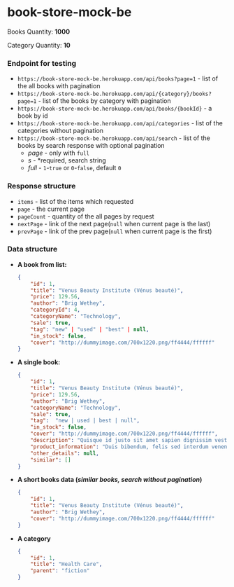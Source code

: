 # book-store-mock-be

Books Quantity: **1000**

Category Quantity: **10**

### Endpoint for testing
- `https://book-store-mock-be.herokuapp.com/api/books?page=1` - list of the all books with pagination
- `https://book-store-mock-be.herokuapp.com/api/{category}/books?page=1` - list of the books by category with pagination
- `https://book-store-mock-be.herokuapp.com/api/books/{bookId}` - a book by id
- `https://book-store-mock-be.herokuapp.com/api/categories` - list of the categories without pagination
- `https://book-store-mock-be.herokuapp.com/api/search` - list of the books by search response with optional pagination
    - *page* - only with `full`
    - *s* - *required, search string
    - *full* - `1`-`true` or `0`-`false`, default `0`

### Response structure
- `items` - list of the items which requested
- `page` - the current page
- `pageCount` - quantity of the all pages by request
- `nextPage` - link of the next page(`null` when current page is the last)
- `prevPage` - link of the prev page(`null` when current page is the first)

### Data structure
- **A book from list:**
    ```json
    {
        "id": 1,
        "title": "Venus Beauty Institute (Vénus beauté)",
        "price": 129.56,
        "author": "Brig Wethey",
        "categoryId": 4,
        "categoryName": "Technology",
        "sale": true,
        "tag": "new" | "used" | "best" | null,
        "in_stock": false,
        "cover": "http://dummyimage.com/700x1220.png/ff4444/ffffff"
    }
    ```

- **A single book:**
    ```json
    {
        "id": 1,
        "title": "Venus Beauty Institute (Vénus beauté)",
        "price": 129.56,
        "author": "Brig Wethey",
        "categoryName": "Technology",
        "sale": true,
        "tag":  "new | used | best | null",
        "in_stock": false,
        "cover": "http://dummyimage.com/700x1220.png/ff4444/ffffff",
        "description": "Quisque id justo sit amet sapien dignissim vestibulum. Vestibulum ante ipsum primis in faucibus orci luctus et ultrices posuere cubilia Curae; Nulla dapibus dolor vel est. Donec odio justo, sollicitudin ut, suscipit a, feugiat et, eros. Vestibulum ac est lacinia nisi venenatis tristique. Fusce congue, diam id ornare imperdiet, sapien urna pretium nisl, ut volutpat sapien arcu sed augue.",
        "product_information": "Duis bibendum, felis sed interdum venenatis, turpis enim blandit mi, in porttitor pede justo eu massa. Donec dapibus. Duis at velit eu est congue elementum. In hac habitasse platea dictumst. Morbi vestibulum, velit id pretium iaculis, diam erat fermentum justo, nec condimentum neque sapien placerat ante. Nulla justo. Aliquam quis turpis eget elit sodales scelerisque. Mauris sit amet eros. Suspendisse accumsan tortor quis turpis. Sed ante. Vivamus tortor. Duis mattis egestas metus. Aenean fermentum.",
        "other_details": null,
        "similar": []
    }
    ```

- **A short books data (*similar books, search without pagination*)**
    ```json
    {
        "id": 1,
        "title": "Venus Beauty Institute (Vénus beauté)",
        "author": "Brig Wethey",
        "cover": "http://dummyimage.com/700x1220.png/ff4444/ffffff"
    }
    ```

- **A category**
    ```json
    {
        "id": 1,
        "title": "Health Care",
        "parent": "fiction"
    }
    ```
